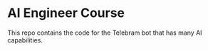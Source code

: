 # AI Engineer Course

This repo contains the code for the Telebram bot that has many AI capabilities.
